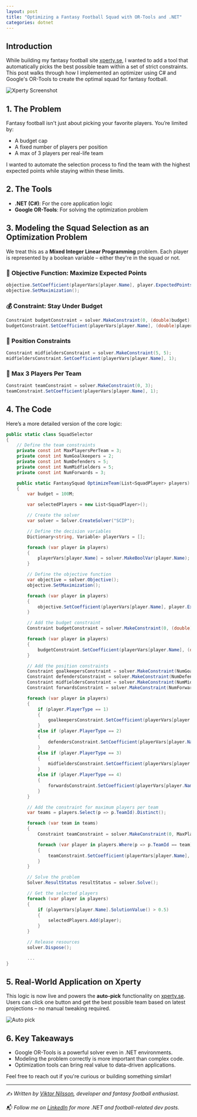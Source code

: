 ```yaml
---
layout: post
title: "Optimizing a Fantasy Football Squad with OR-Tools and .NET"
categories: dotnet
---
```


## Introduction

While building my fantasy football site [xperty.se](https://xperty.se/), I wanted to add a tool that automatically picks the best possible team within a set of strict constraints. This post walks through how I implemented an optimizer using C# and Google's OR-Tools to create the optimal squad for fantasy football.

![Xperty Screenshot](/images/xperty-2024.png)

## 1. The Problem

Fantasy football isn't just about picking your favorite players. You’re limited by:

- A budget cap
- A fixed number of players per position
- A max of 3 players per real-life team

I wanted to automate the selection process to find the team with the highest expected points while staying within these limits.

## 2. The Tools

- **.NET (C#)**: For the core application logic
- **Google OR-Tools**: For solving the optimization problem

## 3. Modeling the Squad Selection as an Optimization Problem

We treat this as a **Mixed Integer Linear Programming** problem. Each player is represented by a boolean variable – either they're in the squad or not.

### 🎯 Objective Function: Maximize Expected Points
```csharp
objective.SetCoefficient(playerVars[player.Name], player.ExpectedPoints);
objective.SetMaximization();
```

### 💰 Constraint: Stay Under Budget
```csharp
Constraint budgetConstraint = solver.MakeConstraint(0, (double)budget);
budgetConstraint.SetCoefficient(playerVars[player.Name], (double)player.Cost);
```

### 📌 Position Constraints
```csharp
Constraint midfieldersConstraint = solver.MakeConstraint(5, 5);
midfieldersConstraint.SetCoefficient(playerVars[player.Name], 1);
```

### 🛑 Max 3 Players Per Team
```csharp
Constraint teamConstraint = solver.MakeConstraint(0, 3);
teamConstraint.SetCoefficient(playerVars[player.Name], 1);
```

## 4. The Code

Here’s a more detailed version of the core logic:

```csharp
public static class SquadSelector
{
    // Define the team constraints
    private const int MaxPlayersPerTeam = 3;
    private const int NumGoalkeepers = 2;
    private const int NumDefenders = 5;
    private const int NumMidfielders = 5;
    private const int NumForwards = 3;

    public static FantasySquad OptimizeTeam(List<SquadPlayer> players)
    {
        var budget = 100M;

        var selectedPlayers = new List<SquadPlayer>();

        // Create the solver
        var solver = Solver.CreateSolver("SCIP");

        // Define the decision variables
        Dictionary<string, Variable> playerVars = [];

        foreach (var player in players)
        {
            playerVars[player.Name] = solver.MakeBoolVar(player.Name);
        }

        // Define the objective function
        var objective = solver.Objective();
        objective.SetMaximization();

        foreach (var player in players)
        {
            objective.SetCoefficient(playerVars[player.Name], player.ExpectedPoints);
        }

        // Add the budget constraint
        Constraint budgetConstraint = solver.MakeConstraint(0, (double)budget);

        foreach (var player in players)
        {
            budgetConstraint.SetCoefficient(playerVars[player.Name], (double)player.Cost);
        }

        // Add the position constraints
        Constraint goalkeepersConstraint = solver.MakeConstraint(NumGoalkeepers, NumGoalkeepers);
        Constraint defendersConstraint = solver.MakeConstraint(NumDefenders, NumDefenders);
        Constraint midfieldersConstraint = solver.MakeConstraint(NumMidfielders, NumMidfielders);
        Constraint forwardsConstraint = solver.MakeConstraint(NumForwards, NumForwards);

        foreach (var player in players)
        {
            if (player.PlayerType == 1)
            {
                goalkeepersConstraint.SetCoefficient(playerVars[player.Name], 1);
            }
            else if (player.PlayerType == 2)
            {
                defendersConstraint.SetCoefficient(playerVars[player.Name], 1);
            }
            else if (player.PlayerType == 3)
            {
                midfieldersConstraint.SetCoefficient(playerVars[player.Name], 1);
            }
            else if (player.PlayerType == 4)
            {
                forwardsConstraint.SetCoefficient(playerVars[player.Name], 1);
            }
        }

        // Add the constraint for maximum players per team
        var teams = players.Select(p => p.TeamId).Distinct();

        foreach (var team in teams)
        {
            Constraint teamConstraint = solver.MakeConstraint(0, MaxPlayersPerTeam, $"MaxPlayersPerTeam_{team}");

            foreach (var player in players.Where(p => p.TeamId == team))
            {
                teamConstraint.SetCoefficient(playerVars[player.Name], 1);
            }
        }

        // Solve the problem
        Solver.ResultStatus resultStatus = solver.Solve();

        // Get the selected players
        foreach (var player in players)
        {
            if (playerVars[player.Name].SolutionValue() > 0.5)
            {
                selectedPlayers.Add(player);
            }
        }

        // Release resources
        solver.Dispose();

        ...
}
```

## 5. Real-World Application on Xperty

This logic is now live and powers the **auto-pick** functionality on [xperty.se](https://www.xperty.se/). Users can click one button and get the best possible team based on latest projections – no manual tweaking required.

![Auto pick](/images/best-squad-2024.png)

## 6. Key Takeaways

- Google OR-Tools is a powerful solver even in .NET environments.
- Modeling the problem correctly is more important than complex code.
- Optimization tools can bring real value to data-driven applications.

Feel free to reach out if you're curious or building something similar!

---

✍️ *Written by [Viktor Nilsson](https://viktornilsson.github.io/), developer and fantasy football enthusiast.*

📬 *Follow me on [LinkedIn](https://www.linkedin.com/in/viktor-nilsson-dotnet/) for more .NET and football-related dev posts.*

